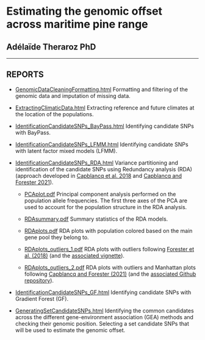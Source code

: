 # Estimating the genomic offset across maritime pine range

## Adélaïde Theraroz PhD


***

## REPORTS

-   [GenomicDataCleaningFormatting.html](https://juliettearchambeau.github.io/ReadyToGO_Pinpin/GenomicDataCleaningFormatting.html) Formatting and filtering of the genomic data and imputation of missing data.


-   [ExtractingClimaticData.html](https://juliettearchambeau.github.io/ReadyToGO_Pinpin/ExtractingClimaticData.html) Extracting reference and future climates at the location of the populations.


-   [IdentificationCandidateSNPs_BayPass.html](https://juliettearchambeau.github.io/ReadyToGO_Pinpin/IdentificationCandidateSNPs_BayPass.html) Identifying candidate SNPs with BayPass.


-   [IdentificationCandidateSNPs_LFMM.html](https://juliettearchambeau.github.io/ReadyToGO_Pinpin/IdentificationCandidateSNPs_LFMM.html) Identifying candidate SNPs with latent factor mixed models (LFMM).

-   [IdentificationCandidateSNPs_RDA.html](https://juliettearchambeau.github.io/GOPredEvalPinpin/IdentificationCandidateSNPs_RDA.html) Variance partitioning and identification of the candidate SNPs using Redundancy analysis (RDA) (approach developed in [Capblancq et al. 2018](https://onlinelibrary.wiley.com/doi/10.1111/1755-0998.12906) and [Capblancq and Forester 2021](https://besjournals.onlinelibrary.wiley.com/doi/full/10.1111/2041-210X.13722)).
    
    *  <a href="https://juliettearchambeau.github.io/ReadyToGO_Pinpin/PCAplot.pdf" target="_blank">PCAplot.pdf</a> Principal component analysis performed on the population allele frequencies. The first three axes of the PCA are used to account for the population structure in the RDA analysis.
 
    *  <a href="https://juliettearchambeau.github.io/ReadyToGO_Pinpin/RDAsummary.pdf" target="_blank">RDAsummary.pdf</a> Summary statistics of the RDA models.
    
    *  <a href="https://juliettearchambeau.github.io/ReadyToGO_Pinpin/RDAplots.pdf" target="_blank">RDAplots.pdf</a> RDA plots with population colored based on the main gene pool they belong to.
    
    *  <a href="https://juliettearchambeau.github.io/ReadyToGO_Pinpin/RDAplots_outliers_1.pdf" target="_blank">RDAplots_outliers_1.pdf</a> RDA plots with outliers following [Forester et al. (2018)](https://onlinelibrary.wiley.com/doi/full/10.1111/mec.14584?casa_token=IOrVgFSER0gAAAAA%3AsOlFDnBLnWtTdC-R6vi5pZiRwuzpP4GQyr8H9hVpVqxW0_3RXOV6bznLQx9deVCrYv80LokfqFvaGeY) (and the [associated vignette](https://popgen.nescent.org/2018-03-27_RDA_GEA.html)).
    
    *  <a href="https://juliettearchambeau.github.io/ReadyToGO_Pinpin/RDAplots_outliers_2.pdf" target="_blank">RDAplots_outliers_2.pdf</a> RDA plots with outliers and Manhattan plots following [Capblancq and Forester (2021)](https://besjournals.onlinelibrary.wiley.com/doi/full/10.1111/2041-210X.13722) (and the [associated Github repository](https://github.com/Capblancq/RDA-landscape-genomics)).
    
-   [IdentificationCandidateSNPs_GF.html](https://juliettearchambeau.github.io/ReadyToGO_Pinpin/IdentificationCandidateSNPs_GF.html) Identifying candidate SNPs with Gradient Forest (GF).

-   [GeneratingSetCandidateSNPs.html](https://juliettearchambeau.github.io/ReadyToGO_Pinpin/GeneratingSetCandidateSNPs.html) Identifying the common candidates across the different gene-environment association (GEA) methods and checking their genomic position. Selecting a set candidate SNPs that will be used to estimate the genomic offset.